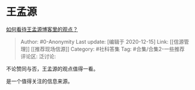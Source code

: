 # 王孟源
[如何看待王孟源博客里的观点？](https://www.zhihu.com/question/50424630/answer/981412766)

> Author: #0-Anonymity
> Last update: [编辑于 2020-12-15]
> Link: [[信源管理]] [[推荐现场信源]]
> Category: #社科答集
> Tag: #合集/合集2-一些推荐
> 评论区:
> 泛讨论:

不论赞同与否，王孟源的观点值得一看。

是一个值得关注的信息来源。
